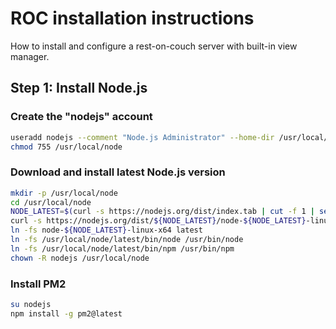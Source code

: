 # ROC installation instructions

How to install and configure a rest-on-couch server with built-in view manager.

## Step 1: Install Node.js

### Create the "nodejs" account

```bash
useradd nodejs --comment "Node.js Administrator" --home-dir /usr/local/node --user-group
chmod 755 /usr/local/node
```

### Download and install latest Node.js version

```bash
mkdir -p /usr/local/node
cd /usr/local/node
NODE_LATEST=$(curl -s https://nodejs.org/dist/index.tab | cut -f 1 | sed -n 2p)
curl -s https://nodejs.org/dist/${NODE_LATEST}/node-${NODE_LATEST}-linux-x64.tar.xz | tar --xz --extract
ln -fs node-${NODE_LATEST}-linux-x64 latest
ln -fs /usr/local/node/latest/bin/node /usr/bin/node
ln -fs /usr/local/node/latest/bin/npm /usr/bin/npm
chown -R nodejs /usr/local/node
```

### Install PM2

```bash
su nodejs
npm install -g pm2@latest
```
